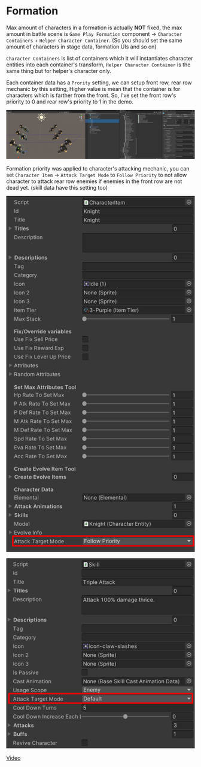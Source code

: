 # Formation

Max amount of characters in a formation is actually **NOT** fixed, the max amount in battle scene is `Game Play Formation` component -> `Character Containers` + `Helper Character Container`. (So you should set the same amount of characters in stage data, formation UIs and so on)

`Character Containers` is list of containers which it will instantiates character entities into each container's transform, `Helper Character Container` is the same thing but for helper's character only.

Each container data has a `Prority` setting, we can setup front row, rear row mechanic by this setting, Higher value is mean that the container is for characters which is farther from the front. So, I've set the front row's priority to 0 and rear row's priority to 1 in the demo.

![](../images/025/1.png)

Formation priority was applied to character's attacking mechanic, you can set `Character Item` -> `Attack Target Mode` to `Follow Priority` to not allow character to attack rear row enemies if enemies in the front row are not dead yet. (skill data have this setting too)

![](../images/025/2.png)

![](../images/025/3.png)

[Video](https://youtu.be/B0A6NYdFPoA)
